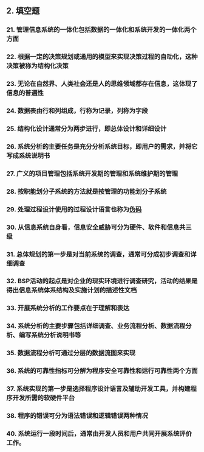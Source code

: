 ## 2. 填空题

### 21. 管理信息系统的一体化包括数据的一体化和系统开发的一体化两个方面

### 22. 根据一定的决策规划或通用的模型来实现决策过程的自动化，这种决策被称为结构化决策

### 23. 无论在自然界、人类社会还是人的思维领域都存在信息，这体现了信息的普遍性

### 24. 数据表由行和列组成，行称为记录，列称为字段

### 25. 结构化设计通常分为两步进行，即总体设计和详细设计

### 26. 系统分析的主要任务是充分分析系统目标，即用户的需求，并将它写成系统说明书

### 27. 广义的项目管理包括系统开发期的管理和系统维护期的管理

### 28. 按职能划分子系统的方法就是按管理的功能划分子系统

### 29. 处理过程设计使用的过程设计语言也称为<u>伪码</u>

### 30. 从信息系统自身看，信息安全威胁可分为硬件、软件和信息共三级

### 31. 总体规划的第一步是对当前系统的调查，通常可分成初步调查和详细调查

### 32. BSP活动的起点是对企业的现实环境进行调查研究，活动的结果是得出信息系统体系结构及实施计划的描述性文档

### 33. 开展系统分析的工作要点在于理解和表达

### 34. 系统分析的主要步骤包括详细调查、业务流程分析、数据流程分析、编写系统分析说明书等

### 35. 数据流程分析可通过分层的数据流图来实现

### 36. 系统的可靠性指标可分解为程序安全可靠性和运行可靠性两个方面

### 37. 系统实现的第一步是选择程序设计语言及辅助开发工具，并构建程序开发所需的软硬件平台

### 38. 程序的错误可分为语法错误和逻辑错误两种情况

### 40. 系统运行一段时间后，通常由开发人员和用户共同开展系统评价工作。
